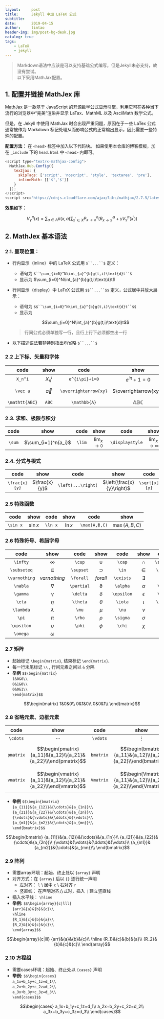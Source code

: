 ```yaml
---
layout:     post
title:      Jekyll 中加 LaTeX 公式
subtitle:   
date:       2019-04-15
author:     lintao
header-img: img/post-bg-desk.jpg
catalog: true
tags:
    - LaTeX
    - jekyll
---
```

>Markdown语法中应该是可以支持基础公式编写，但是Jekyll未必支持，故没有尝试。     
>以下采用MathJax配置。

## 1. 配置并链接 MathJex 库
[MathJax](https://www.mathjax.org/) 是一款基于 JavaScript 的开源数学公式显示引擎，利用它可在各种当下流行的浏览器中“完美”渲染并显示 LaTax、MathML 以及 AsciiMath 数学公式。

但是，在 Jekyll 中使用 MathJax 时会出现严重问题，原因在于一些 LaTex 公式通常被作为 Markdown 标记处理从而影响公式的正常输出显示，因此需要一些特殊的配置。

**配置方法：**
在 `<head>` 标签中加入以下代码块。
如果使用本仓库的博客模板，加在 `_include` 下的 `head.html` 中 `<head>` 内即可。

```javascript
<script type="text/x-mathjax-config">
  MathJax.Hub.Config({
    tex2jax: {
      skipTags: ['script', 'noscript', 'style', 'textarea', 'pre'],
      inlineMath: [['$','$']]
    }
  });
</script>
<script src='https://cdnjs.cloudflare.com/ajax/libs/mathjax/2.7.5/latest.js?config=TeX-MML-AM_CHTML' async></script>
```
**效果如下：**

$$ V_{\gamma}^{\pi}(x)=\sum_{a\in A}\pi(x,a)\sum_{x^{'}\in X}P^{a}_{x\rightarrow x}(R^{a}_{x\rightarrow x^{'}}+\gamma V^{\pi}_{\gamma}(x^{'})) $$

## 2. MathJex 基本语法
### 2.1. 呈现位置：
- 行内显示（inline）中的 LaTeX 公式用 `$``...``$` 定义：
    - 语句为 `$``\sum_{i=0}^N\int_{a}^{b}g(t,i)\text{d}t``$`
    - 显示为 $\sum_{i=0}^N\int_{a}^{b}g(t,i)\text{d}t$
- 行间显示（display）中 LaTeX 公式用 `$$``...``$$` 定义，公式居中并放大展示：
    - 语句为 `$$``\sum_{i=0}^N\int_{a}^{b}g(t,i)\text{d}t``$$`
    - 显示为

    $$\sum_{i=0}^N\int_{a}^{b}g(t,i)\text{d}t$$

    >行间公式必须单独写一行，且行上行下必须都空出一行
- 以下描述语法若非特别指出均省略 `$``...``$`

### 2.2 上下标、矢量和字体
code | show | code | show | code | show |
:-: | :-: | :-: | :-: |:-:|:-:|
`X_n^i`|$X_n^i$|`e^{i\pi}+1=0`|$e^{i\pi}+1=0$|
`\vec a` | $\vec a$ | `\overrightarrow{xy}` | $\overrightarrow{xy}$ |`\overline x`|$\overline x$|  
`\mathtt{ABC}` | $\mathtt{ABC}$| `\mathbb{A}` | $\mathbb{ABC}$ |`\mathsf{A}`|$\mathsf{ABC}$

### 2.3. 求和、极限与积分
code | show | code | show | code | show |code |show|
:-: | :-: | :-: | :-: |:-:|:-:|:--:|:--:|
`\sum`|$\sum_{i=1}^n{a_i}$|`\lim`|$\lim_{x\to 0}$|`\displaystyle`|$\displaystyle\lim_{x\to \infty}$|`\int`|$\int_0^\infty{fxdx}$|

### 2.4. 分式与根式
code | show | code | show | code | show |
:-: | :-: | :-: | :-: |:-:|:-:|
`\frac{x}{y}`|$\frac{x}{y}$|`\left(...\right)`|$\left(\frac{x}{y}\right)$|`\sqrt[x]{y}`|$\sqrt[x]{y}$|

### 2.5 特殊函数
code | show | code | show | code | show |
:-: | :-: | :-: | :-: |:-:|:-:|
`\sin x`|$\sin x$|`\ln x`|$\ln x$|`\max(A,B,C)`|$\max(A,B,C)$|

### 2.6 特殊符号、希腊字母
code | show | code | show | code | show | code | show |
:-: | :-: | :-: | :-: |:-:|:-:|:--:|:--:|
`\infty`|$\infty$|`\cup`|$\cup$|`\cap`|$\cap$|`\subset`|$\subset$|
`\subseteq`|$\subseteq$|`\supset`|$\supset$|`\in`|$\in$|`\notin`|$\notin$|
`\varnothing`|$varnothing$|`\forall`|$forall$|`\exists`|$\exists$|`lnot`|$\lnot$|
`\nabla`|$\nabla$|`\partial`|$\partial$|`\alpha`|$\alpha$|`\beta`|$\beta$|
`\gamma`|$\gamma$|`\delta`|$\delta$|`\epsilon`|$\epsilon$|`\zeta`|$\zeta$|
`\eta`|$\eta$|`\theta`|$\theta$|`\iota`|$\iota$|`\kappa`|$\kappa$|
`\lambda`|$\lambda$|`\mu`|$\mu$|`\nu`|$\nu$|`\xi`|$\xi$|
`\pi`|$\pi$|`\rho`|$\rho$|`\sigma`|$\sigma$|`\tau`|$tau$|
`\upsilon`|$\upsilon$|`\phi`|$\phi$|`\chi`|$\chi$|`\psi`|$\psi$|
`\omega`|$\omega$|

### 2.7 矩阵
- 起始标记 `\begin{matrix}`, 结束标记 `\end{matrix}`.
- 每一行末尾标记 `\\` , 行间元素之间以 `&` 分隔
- **举例**
`$$\begin{matrix}`     
`1&0&0\\`     
`0&1&0\\`    
`0&0&1\\`    
`\end{matrix}$$`   

$$\begin{matrix}
1&0&0\\
0&1&0\\
0&0&1\\
\end{matrix}$$

### 2.8 省略元素、边框元素
code | show | code | show | code | show |
:-: | :-: | :-: | :-: |:-:|:-:|
`\cdots`|$\cdots$|`\vdots`|$\vdots$|`\ddots`|$\ddots$|
`pmatrix`|$$\begin{pmatrix}{a_11}&{a_12}\\{a_21}&{a_22}\\\end{pmatrix}$$|`bmatrix`|$$\begin{bmatrix}{a_11}&{a_12}\\{a_21}&{a_22}\\\end{bmatrix}$$|`Bmatrix`|$$\begin{Bmatrix}{a_11}&{a_12}\\{a_21}&{a_22}\\\end{Bmatrix}$$|
`vmatrix`|$$\begin{vmatrix}{a_11}&{a_12}\\{a_21}&{a_22}\\\end{vmatrix}$$|`Vmatrix`|$$\begin{Vmatrix}{a_11}&{a_12}\\{a_21}&{a_22}\\\end{Vmatrix}$$|

- **举例**
`$$\begin{bmatrix}`     
`{a_{11}}&{a_{12}}&{\cdots}&{a_{1n}}\\`     
`{a_{21}}&{a_{22}}&{\cdots}&{a_{2n}}\\`    
`{\vdots}&{\vdots}&{\ddots}&{\vdots}\\`    
`{a_{m1}}&{a_{m2}}&{\cdots}&{a_{mn}}\\`    
`\end{bmatrix}$$`   

$$\begin{bmatrix}
{a_{11}}&{a_{12}}&{\cdots}&{a_{1n}}\\
{a_{21}}&{a_{22}}&{\cdots}&{a_{2n}}\\
{\vdots}&{\vdots}&{\ddots}&{\vdots}\\
{a_{m1}}&{a_{m2}}&{\cdots}&{a_{mn}}\\
\end{bmatrix}$$

### 2.9 阵列
- 需要array环境：起始、终止处以 `{array}` 声明
- 对齐方式：在 `{array}` 后以 `{}` 逐行统一声明
    - 左对齐： `l` \ 居中 `c` \ 右对齐 `r`
    - 竖直线： 在声明对齐方式时，插入 `|` 建立竖直线
- 插入水平线： `\hline`
- **举例:**
`$$\begin{array}{c|lll}`    
`{arr}&{a}&{b}&{c}\\`   
`\hline`    
`{R_1}&{c}&{b}&{a}\\`    
`{R_2}&{b}&{c}&{c}\\`   
`\end{array}$$`    

$$\begin{array}{c|lll}
{arr}&{a}&{b}&{c}\\
\hline
{R_1}&{c}&{b}&{a}\\
{R_2}&{b}&{c}&{c}\\
\end{array}$$
  
### 2.10 方程组
- 需要cases环境：起始、终止处以 `{cases}` 声明
- **举例:**
`$$\begin{cases}`   
`a_1x+b_1y+c_1z=d_1\\`     
`a_2x+b_2y+c_2z=d_2\\`    
`a_3x+b_3y+c_3z=d_3\\`   
`\end{cases}$$`    

$$\begin{cases}
a_1x+b_1y+c_1z=d_1\\
a_2x+b_2y+c_2z=d_2\\
a_3x+b_3y+c_3z=d_3\\
\end{cases}$$
